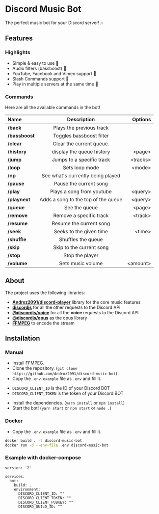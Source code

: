# Discord Music Bot

The perfect music bot for your Discord server! 🎶

## Features

### Highlights

* Simple & easy to use 🤘
* Audio filters (bassboost) 🎸
* YouTube, Facebook and Vimeo support 🌌
* Slash Commands support 🤖
* Play in multiple servers at the same time 🚗

### Commands

Here are all the available commands in the bot!

|      Name      |             Description             |  Options  |
|:---------------|:-----------------------------------:|----------:|
|   **/back**    |      Plays the previous track       |           |
| **/bassboost** |      Toggles bassboost filter       |           |
|   **/clear**   |      Clear the current queue.       |           |
|  **/history**  |      display the queue history      |  \<page>  |
|   **/jump**    |      Jumps to a specific track      | \<tracks> |
|   **/loop**    |           Sets loop mode            |  \<mode>  |
|    **/np**     |  See what's currently being played  |           |
|   **/pause**   |       Pause the current song        |           |
|   **/play**    |      Plays a song from youtube      | \<query>  |
| **/playnext**  | Adds a song to the top of the queue | \<query>  |
|   **/queue**   |            See the queue            |  \<page>  |
|  **/remove**   |       Remove a specific track       | \<track>  |
|  **/resume**   |       Resume the current song       |           |
|   **/seek**    |       Seeks to the given time       |  \<time>  |
|  **/shuffle**  |         Shuffles the queue          |           |
|   **/skip**    |      Skip to the current song       |           |
|   **/stop**    |           Stop the player           |           |
|  **/volume**   |          Sets music volume          | \<amount> |

## About

The project uses the following libraries:

* **[Androz2091/discord-player](https://github.com/Androz2091/discord-player)** library for the core music features
* **[discordjs](https://github.com/discordjs/discord.js)** for all the other requests to the Discord API
* **[@discordjs/voice](https://github.com/discordjs/voice)** for all the **voice** requests to the Discord API
* **[@discordjs/opus](https://github.com/discordjs/opus)** as the opus library
* **[FFMPEG](https://ffmpeg.org)** to encode the stream

## Installation

### Manual
* Install [FFMPEG](https://ffmpeg.org).
* Clone the repository. (`git clone https://github.com/Androz2091/discord-music-bot`)
* Copy the `.env.example` file as `.env` and fill it.
 - `DISCORD_CLIENT_ID` is the ID of your Discord BOT
 - `DISCORD_CLIENT_TOKEN` is the token of your Discord BOT
* Install the dependencies. (`yarn install` or `npm install`)
* Start the bot! (`yarn start` or `npm start` or `node .`)

### Docker 
* Copy the `.env.example` file as `.env` and fill it.
```sh
docker build . -t discord-music-bot
docker run -d --env-file .env discord-music-bot 
```

### Example with docker-compose
```
version: '2'

services:
  bot:
    build: .
    environment:
      DISCORD_CLIENT_ID: ""
      DISCORD_CLIENT_TOKEN: ""
      DISCORD_CLIENT_PUBKEY: ""
      DISCORD_GUILD_ID: ""
```
